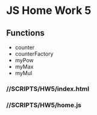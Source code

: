 # JS Home Work 5
## Functions
- counter
- counterFactory
- myPow
- myMax
- myMul

### //SCRIPTS/HW5/index.html
### //SCRIPTS/HW5/home.js


